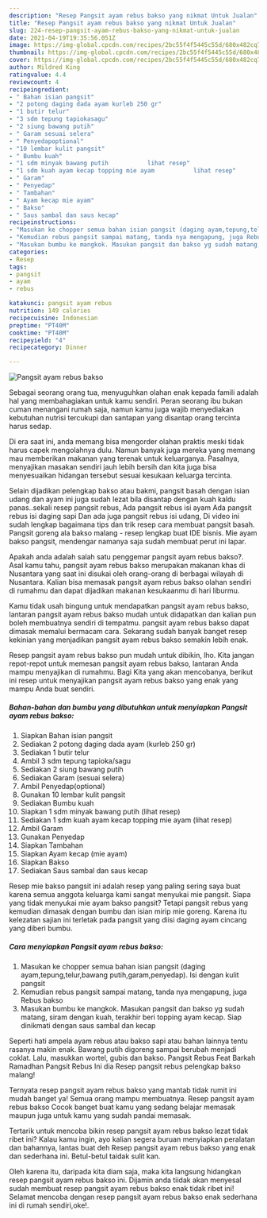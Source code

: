 ```yaml
---
description: "Resep Pangsit ayam rebus bakso yang nikmat Untuk Jualan"
title: "Resep Pangsit ayam rebus bakso yang nikmat Untuk Jualan"
slug: 224-resep-pangsit-ayam-rebus-bakso-yang-nikmat-untuk-jualan
date: 2021-04-19T19:35:56.051Z
image: https://img-global.cpcdn.com/recipes/2bc55f4f5445c55d/680x482cq70/pangsit-ayam-rebus-bakso-foto-resep-utama.jpg
thumbnail: https://img-global.cpcdn.com/recipes/2bc55f4f5445c55d/680x482cq70/pangsit-ayam-rebus-bakso-foto-resep-utama.jpg
cover: https://img-global.cpcdn.com/recipes/2bc55f4f5445c55d/680x482cq70/pangsit-ayam-rebus-bakso-foto-resep-utama.jpg
author: Mildred King
ratingvalue: 4.4
reviewcount: 4
recipeingredient:
- " Bahan isian pangsit"
- "2 potong daging dada ayam kurleb 250 gr"
- "1 butir telur"
- "3 sdm tepung tapiokasagu"
- "2 siung bawang putih"
- " Garam sesuai selera"
- " Penyedapoptional"
- "10 lembar kulit pangsit"
- " Bumbu kuah"
- "1 sdm minyak bawang putih           lihat resep"
- "1 sdm kuah ayam kecap topping mie ayam           lihat resep"
- " Garam"
- " Penyedap"
- " Tambahan"
- " Ayam kecap mie ayam"
- " Bakso"
- " Saus sambal dan saus kecap"
recipeinstructions:
- "Masukan ke chopper semua bahan isian pangsit (daging ayam,tepung,telur,bawang putih,garam,penyedap). Isi dengan kulit pangsit"
- "Kemudian rebus pangsit sampai matang, tanda nya mengapung, juga Rebus bakso"
- "Masukan bumbu ke mangkok. Masukan pangsit dan bakso yg sudah matang, siram dengan kuah, terakhir beri topping ayam kecap. Siap dinikmati dengan saus sambal dan kecap"
categories:
- Resep
tags:
- pangsit
- ayam
- rebus

katakunci: pangsit ayam rebus 
nutrition: 149 calories
recipecuisine: Indonesian
preptime: "PT40M"
cooktime: "PT40M"
recipeyield: "4"
recipecategory: Dinner

---
```



![Pangsit ayam rebus bakso](https://img-global.cpcdn.com/recipes/2bc55f4f5445c55d/680x482cq70/pangsit-ayam-rebus-bakso-foto-resep-utama.jpg)

Sebagai seorang orang tua, menyuguhkan olahan enak kepada famili adalah hal yang membahagiakan untuk kamu sendiri. Peran seorang ibu bukan cuman menangani rumah saja, namun kamu juga wajib menyediakan kebutuhan nutrisi tercukupi dan santapan yang disantap orang tercinta harus sedap.

Di era  saat ini, anda memang bisa mengorder olahan praktis meski tidak harus capek mengolahnya dulu. Namun banyak juga mereka yang memang mau memberikan makanan yang terenak untuk keluarganya. Pasalnya, menyajikan masakan sendiri jauh lebih bersih dan kita juga bisa menyesuaikan hidangan tersebut sesuai kesukaan keluarga tercinta. 

Selain dijadikan pelengkap bakso atau bakmi, pangsit basah dengan isian udang dan ayam ini juga sudah lezat bila disantap dengan kuah kaldu panas..sekali resep pangsit rebus, Ada pangsit rebus isi ayam Ada pangsit rebus isi daging sapi Dan ada juga pangsit rebus isi udang, Di video ini sudah lengkap bagaimana tips dan trik resep cara membuat pangsit basah. Pangsit goreng ala bakso malang - resep lengkap buat IDE bisnis. Mie ayam bakso pangsit, mendengar namanya saja sudah membuat perut ini lapar.

Apakah anda adalah salah satu penggemar pangsit ayam rebus bakso?. Asal kamu tahu, pangsit ayam rebus bakso merupakan makanan khas di Nusantara yang saat ini disukai oleh orang-orang di berbagai wilayah di Nusantara. Kalian bisa memasak pangsit ayam rebus bakso olahan sendiri di rumahmu dan dapat dijadikan makanan kesukaanmu di hari liburmu.

Kamu tidak usah bingung untuk mendapatkan pangsit ayam rebus bakso, lantaran pangsit ayam rebus bakso mudah untuk didapatkan dan kalian pun boleh membuatnya sendiri di tempatmu. pangsit ayam rebus bakso dapat dimasak memalui bermacam cara. Sekarang sudah banyak banget resep kekinian yang menjadikan pangsit ayam rebus bakso semakin lebih enak.

Resep pangsit ayam rebus bakso pun mudah untuk dibikin, lho. Kita jangan repot-repot untuk memesan pangsit ayam rebus bakso, lantaran Anda mampu menyajikan di rumahmu. Bagi Kita yang akan mencobanya, berikut ini resep untuk menyajikan pangsit ayam rebus bakso yang enak yang mampu Anda buat sendiri.

<!--inarticleads1-->

##### Bahan-bahan dan bumbu yang dibutuhkan untuk menyiapkan Pangsit ayam rebus bakso:

1. Siapkan  Bahan isian pangsit
1. Sediakan 2 potong daging dada ayam (kurleb 250 gr)
1. Sediakan 1 butir telur
1. Ambil 3 sdm tepung tapioka/sagu
1. Sediakan 2 siung bawang putih
1. Sediakan  Garam (sesuai selera)
1. Ambil  Penyedap(optional)
1. Gunakan 10 lembar kulit pangsit
1. Sediakan  Bumbu kuah
1. Siapkan 1 sdm minyak bawang putih           (lihat resep)
1. Sediakan 1 sdm kuah ayam kecap topping mie ayam           (lihat resep)
1. Ambil  Garam
1. Gunakan  Penyedap
1. Siapkan  Tambahan
1. Siapkan  Ayam kecap (mie ayam)
1. Siapkan  Bakso
1. Sediakan  Saus sambal dan saus kecap


Resep mie bakso pangsit ini adalah resep yang paling sering saya buat karena semua anggota keluarga kami sangat menyukai mie pangsit. Siapa yang tidak menyukai mie ayam bakso pangsit? Tetapi pangsit rebus yang kemudian dimasak dengan bumbu dan isian mirip mie goreng. Karena itu kelezatan sajian ini terletak pada pangsit yang diisi daging ayam cincang yang diberi bumbu. 

<!--inarticleads2-->

##### Cara menyiapkan Pangsit ayam rebus bakso:

1. Masukan ke chopper semua bahan isian pangsit (daging ayam,tepung,telur,bawang putih,garam,penyedap). Isi dengan kulit pangsit
1. Kemudian rebus pangsit sampai matang, tanda nya mengapung, juga Rebus bakso
1. Masukan bumbu ke mangkok. Masukan pangsit dan bakso yg sudah matang, siram dengan kuah, terakhir beri topping ayam kecap. Siap dinikmati dengan saus sambal dan kecap


Seperti hati ampela ayam rebus atau bakso sapi atau bahan lainnya tentu rasanya makin enak. Bawang putih digoreng sampai berubah menjadi coklat. Lalu, masukkan wortel, gubis dan bakso. Pangsit Rebus Feat Barkah Ramadhan Pangsit Rebus Ini dia Resep pangsit rebus pelengkap bakso malang! 

Ternyata resep pangsit ayam rebus bakso yang mantab tidak rumit ini mudah banget ya! Semua orang mampu membuatnya. Resep pangsit ayam rebus bakso Cocok banget buat kamu yang sedang belajar memasak maupun juga untuk kamu yang sudah pandai memasak.

Tertarik untuk mencoba bikin resep pangsit ayam rebus bakso lezat tidak ribet ini? Kalau kamu ingin, ayo kalian segera buruan menyiapkan peralatan dan bahannya, lantas buat deh Resep pangsit ayam rebus bakso yang enak dan sederhana ini. Betul-betul taidak sulit kan. 

Oleh karena itu, daripada kita diam saja, maka kita langsung hidangkan resep pangsit ayam rebus bakso ini. Dijamin anda tiidak akan menyesal sudah membuat resep pangsit ayam rebus bakso enak tidak ribet ini! Selamat mencoba dengan resep pangsit ayam rebus bakso enak sederhana ini di rumah sendiri,oke!.

